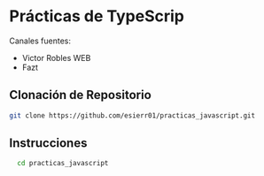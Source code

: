 
# Prácticas de TypeScrip

Canales fuentes: 
- Victor Robles WEB
- Fazt


## Clonación de Repositorio

```bash
git clone https://github.com/esierr01/practicas_javascript.git
```

## Instrucciones

```bash
  cd practicas_javascript
```
    